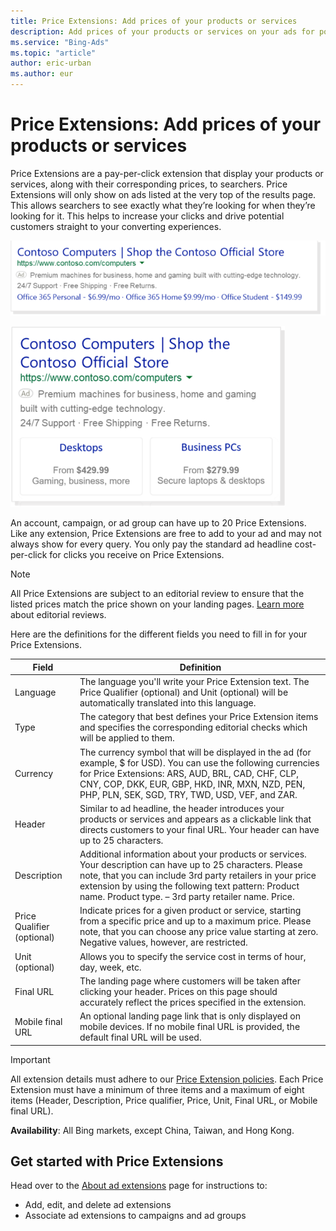 ```yaml
---
title: Price Extensions: Add prices of your products or services
description: Add prices of your products or services on your ads for potential customers.
ms.service: "Bing-Ads"
ms.topic: "article"
author: eric-urban
ms.author: eur
---
```


# Price Extensions: Add prices of your products or services

Price Extensions are a pay-per-click extension that display your products or services, along with their corresponding prices, to searchers. Price Extensions will only show on ads listed at the very top of the results page. This allows searchers to see exactly what they’re looking for when they’re looking for it. This helps to increase your clicks and drive potential customers straight to your converting experiences.

 
![Price Extension on PC](../images/BA_Conc_Extension_Price_PC.png)

![Price Extension on mobile](../images/BA_Conc_Extension_Price_Mobile.png)

 
An account, campaign, or ad group can have up to 20 Price Extensions. Like any extension, Price Extensions are free to add to your ad and may not always show for every query. You only pay the standard ad headline cost-per-click for clicks you receive on Price Extensions.

> [!NOTE]
> All Price Extensions are subject to an editorial review to ensure that the listed prices match the price shown on your landing pages. [Learn more](./hlp_BA_CONC_EditProcess.md) about editorial reviews.

Here are the definitions for the different fields you need to fill in for your Price Extensions.

|Field|Definition|
|---|---|
|Language|The language you'll write your Price Extension text. The Price Qualifier (optional) and Unit (optional) will be automatically translated into this language.|
|Type|The category that best defines your Price Extension items and specifies the corresponding editorial checks which will be applied to them.|
|Currency|The currency symbol that will be displayed in the ad (for example, $ for USD).            You can use the following currencies for Price Extensions: ARS, AUD, BRL, CAD, CHF, CLP, CNY, COP, DKK, EUR, GBP, HKD, INR, MXN, NZD, PEN, PHP, PLN, SEK, SGD, TRY, TWD, USD, VEF, and ZAR.|
|Header|Similar to ad headline, the header introduces your products or services and appears as a clickable link that directs customers to your final URL. Your header can have up to 25 characters.|
|Description|Additional information about your products or services. Your description can have up to 25 characters. Please note, that you can include 3rd party retailers in your price extension by using the following text pattern: Product name. Product type. – 3rd party retailer name. Price.|
|Price Qualifier (optional)|Indicate prices for a given product or service, starting from a specific price and up to a maximum price. Please note, that you can choose any price value starting at zero. Negative values, however, are restricted.|
|Unit (optional)|Allows you to specify the service cost in terms of hour, day, week, etc.|
|Final URL|The landing page where customers will be taken after clicking your header. Prices on this page should accurately reflect the prices specified in the extension.|
|Mobile final URL|An optional landing page link that is only displayed on mobile devices. If no mobile final URL is provided, the default final URL will be used.|

> [!IMPORTANT]
> All extension details must adhere to our [Price Extension policies](https://go.microsoft.com/fwlink?LinkId=746651).
> Each Price Extension must have a minimum of three items and a maximum of eight items (Header, Description, Price qualifier, Price, Unit, Final URL, or Mobile final URL).

**Availability**: All Bing markets, except China, Taiwan, and Hong Kong.

## Get started with Price Extensions

Head over to the [About ad extensions](./hlp_BA_CONC_AboutAdExtensions.md) page for instructions to:

- Add, edit, and delete ad extensions
- Associate ad extensions to campaigns and ad groups


